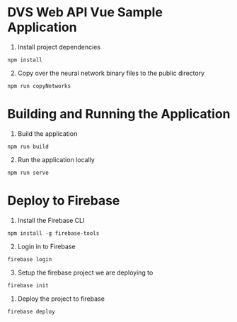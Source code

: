 # DVS Web API Vue Sample Application
1. Install project dependencies
```
npm install
```

2. Copy over the neural network binary files to the public directory
```
npm run copyNetworks
```

# Building and Running the Application
1. Build the application
```
npm run build
```

2. Run the application locally
```
npm run serve
```



# Deploy to Firebase

1. Install the Firebase CLI

```
npm install -g firebase-tools
```

2. Login in to Firebase
```
firebase login
```

3. Setup the firebase project we are deploying to
```
firebase init
```

1. Deploy the project to firebase

```
firebase deploy
```

